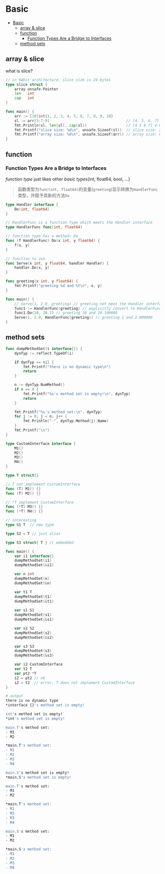 # Basic

- [Basic](#basic)
	- [array \& slice](#array--slice)
	- [function](#function)
		- [Function Types Are a Bridge to Interfaces](#function-types-are-a-bridge-to-interfaces)
	- [method sets](#method-sets)

## array & slice

what is slice?

```go
// in 64bit architecture, slice size is 24 bytes
type slice struct {
	array unsafe.Pointer
	len   int
	cap   int
}
```

```go
func main() {
	arr := [10]int{1, 2, 3, 4, 5, 6, 7, 8, 9, 10}
	sl := arr[3:7:9]                                   // [4, 5, 6, 7]
	fmt.Println(sl, len(sl), cap(sl))                  // [4 5 6 7] 4 6
	fmt.Printf("slice size: %d\n", unsafe.Sizeof(sl))  // slice size: 24 = 8*3
	fmt.Printf("array size: %d\n", unsafe.Sizeof(arr)) // array size: 80 = 8*10
}
```

## function

### Function Types Are a Bridge to Interfaces

*function type* just likes other *basic types*(int, float64, bool, ...)
> 函数类型为`func(int, float64)`的变量(`greeting`)显示转换为`HandlerFunc`类型，并赋予其新的方法`Do`

```go
type Handler interface {
	Do(int, float64)
}

// HandlerFunc is a function type which meets the Handler interface
type HandlerFunc func(int, float64)

// function type has a method: Do
func (f HandlerFunc) Do(x int, y float64) {
	f(x, y)
}

// function to use
func Serve(x int, y float64, handler Handler) {
	handler.Do(x, y)
}

func greeting(x int, y float64) {
	fmt.Printf("greeting %d and %f\n", x, y)
}

func main() {
	// Serve(1, 2.0, greeting) // greeting not meet the Handler interface
	func1 := HandlerFunc(greeting) // explicitly convert to HandlerFunc
	func1.Do(10, 20.1) // greeting 10 and 20.100000
	Serve(1, 2.0, HandlerFunc(greeting)) // greeting 1 and 2.000000
}
```

## method sets

```go
func dumpMethodSet(i interface{}) {
	dynTyp := reflect.TypeOf(i)

	if dynTyp == nil {
		fmt.Printf("there is no dynamic type\n")
		return
	}

	n := dynTyp.NumMethod()
	if n == 0 {
		fmt.Printf("%s's method set is empty!\n", dynTyp)
		return
	}

	fmt.Printf("%s's method set:\n", dynTyp)
	for j := 0; j < n; j++ {
		fmt.Println("-", dynTyp.Method(j).Name)
	}
	fmt.Printf("\n")
}

type CustomInterface interface {
	M1()
	M2()
	M3()
	M4()
}

type T struct{}

// T not implement CustomInterface
func (T) M1() {}
func (T) M2() {}

// *T implement CustomInterface
func (*T) M3() {}
func (*T) M4() {}

// interesting
type S1 T  // new type

type S2 = T // just alias

type S3 struct{ T } // embedded

func main() {
	var i1 interface{}
	dumpMethodSet(i1)
	dumpMethodSet(&i1)

	var n int
	dumpMethodSet(n)
	dumpMethodSet(&n)

	var t1 T
	dumpMethodSet(t1)
	dumpMethodSet(&t1)
	
	var s1 S1
	dumpMethodSet(s1)
	dumpMethodSet(&s1)

	var s2 S2
	dumpMethodSet(s2)
	dumpMethodSet(&s2)

	var s3 S3
	dumpMethodSet(s3)
	dumpMethodSet(&s3)

	var i2 CustomInterface
	var t2 T
	var pt2 *T
	i2 = pt2 // ok
	i2 = t2  // error, T does not implement CustomInterface
}
```

```bash
# output
there is no dynamic type
*interface {}'s method set is empty!

int's method set is empty!
*int's method set is empty!

main.T's method set:
- M1
- M2

*main.T's method set:
- M1
- M2
- M3
- M4

main.S's method set is empty!
*main.S's method set is empty!

main.T's method set:
- M1
- M2

*main.T's method set:
- M1
- M2
- M3
- M4

main.S's method set:
- M1
- M2

*main.S's method set:
- M1
- M2
- M3
- M4
```
